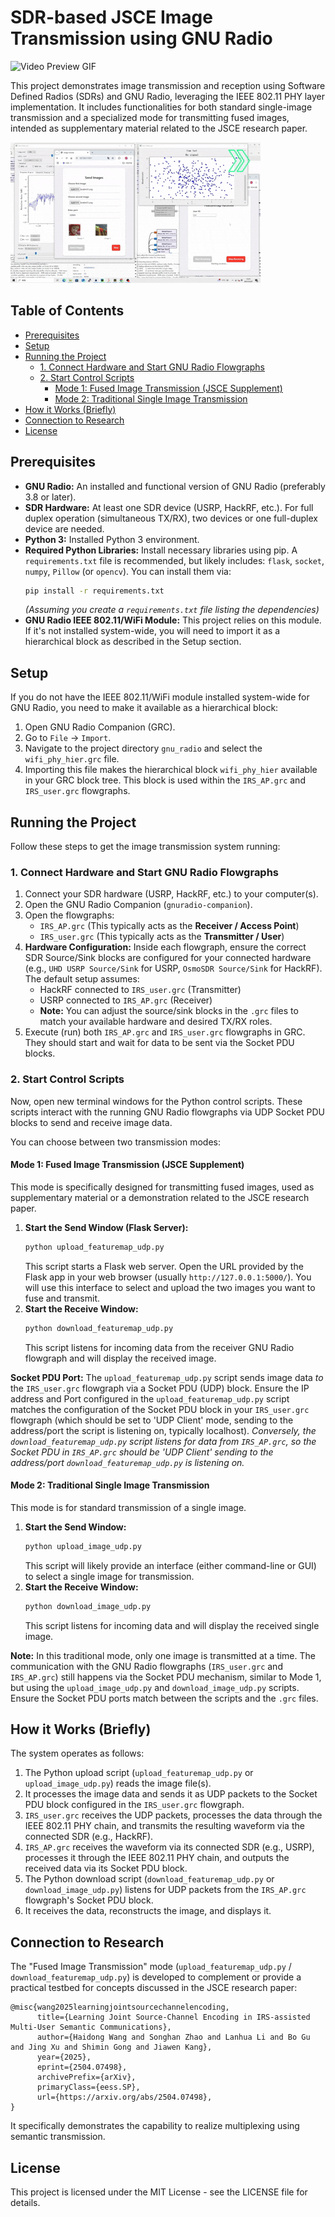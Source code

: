 # SDR-based JSCE Image Transmission using GNU Radio
![Video Preview GIF](URL_TO_YOUR_GIF.gif)

This project demonstrates image transmission and reception using Software Defined Radios (SDRs) and GNU Radio, leveraging the IEEE 802.11 PHY layer implementation. It includes functionalities for both standard single-image transmission and a specialized mode for transmitting fused images, intended as supplementary material related to the JSCE research paper.

[![JSCE Preview](assets/202503071455_lite.gif)](https://youtu.be/At_Yabnu3F0)
## Table of Contents

- [Prerequisites](#prerequisites)
- [Setup](#setup)
- [Running the Project](#running-the-project)
  - [1. Connect Hardware and Start GNU Radio Flowgraphs](#1-connect-hardware-and-start-gnu-radio-flowgraphs)
  - [2. Start Control Scripts](#2-start-control-scripts)
    - [Mode 1: Fused Image Transmission (JSCE Supplement)](#mode-1-fused-image-transmission-jsce-supplement)
    - [Mode 2: Traditional Single Image Transmission](#mode-2-traditional-single-image-transmission)
- [How it Works (Briefly)](#how-it-works-briefly)
- [Connection to Research](#connection-to-research)
- [License](#license)

## Prerequisites

*   **GNU Radio:** An installed and functional version of GNU Radio (preferably 3.8 or later).
*   **SDR Hardware:** At least one SDR device (USRP, HackRF, etc.). For full duplex operation (simultaneous TX/RX), two devices or one full-duplex device are needed.
*   **Python 3:** Installed Python 3 environment.
*   **Required Python Libraries:** Install necessary libraries using pip. A `requirements.txt` file is recommended, but likely includes: `flask`, `socket`, `numpy`, `Pillow` (or `opencv`). You can install them via:
    ```bash
    pip install -r requirements.txt
    ```
    *(Assuming you create a `requirements.txt` file listing the dependencies)*
*   **GNU Radio IEEE 802.11/WiFi Module:** This project relies on this module. If it's not installed system-wide, you will need to import it as a hierarchical block as described in the Setup section.

## Setup

If you do not have the IEEE 802.11/WiFi module installed system-wide for GNU Radio, you need to make it available as a hierarchical block:

1.  Open GNU Radio Companion (GRC).
2.  Go to `File` -> `Import`.
3.  Navigate to the project directory `gnu_radio` and select the `wifi_phy_hier.grc` file.
4.  Importing this file makes the hierarchical block `wifi_phy_hier` available in your GRC block tree. This block is used within the `IRS_AP.grc` and `IRS_user.grc` flowgraphs.

## Running the Project

Follow these steps to get the image transmission system running:

### 1. Connect Hardware and Start GNU Radio Flowgraphs

1.  Connect your SDR hardware (USRP, HackRF, etc.) to your computer(s).
2.  Open the GNU Radio Companion (`gnuradio-companion`).
3.  Open the flowgraphs:
    *   `IRS_AP.grc` (This typically acts as the **Receiver / Access Point**)
    *   `IRS_user.grc` (This typically acts as the **Transmitter / User**)
4.  **Hardware Configuration:** Inside each flowgraph, ensure the correct SDR Source/Sink blocks are configured for your connected hardware (e.g., `UHD USRP Source/Sink` for USRP, `OsmoSDR Source/Sink` for HackRF). The default setup assumes:
    *   HackRF connected to `IRS_user.grc` (Transmitter)
    *   USRP connected to `IRS_AP.grc` (Receiver)
    *   **Note:** You can adjust the source/sink blocks in the `.grc` files to match your available hardware and desired TX/RX roles.
5.  Execute (run) both `IRS_AP.grc` and `IRS_user.grc` flowgraphs in GRC. They should start and wait for data to be sent via the Socket PDU blocks.

### 2. Start Control Scripts

Now, open new terminal windows for the Python control scripts. These scripts interact with the running GNU Radio flowgraphs via UDP Socket PDU blocks to send and receive image data.

You can choose between two transmission modes:

#### Mode 1: Fused Image Transmission (JSCE Supplement)

This mode is specifically designed for transmitting fused images, used as supplementary material or a demonstration related to the JSCE research paper.

1.  **Start the Send Window (Flask Server):**
    ```bash
    python upload_featuremap_udp.py
    ```
    This script starts a Flask web server. Open the URL provided by the Flask app in your web browser (usually `http://127.0.0.1:5000/`). You will use this interface to select and upload the two images you want to fuse and transmit.
2.  **Start the Receive Window:**
    ```bash
    python download_featuremap_udp.py
    ```
    This script listens for incoming data from the receiver GNU Radio flowgraph and will display the received image.

**Socket PDU Port:** The `upload_featuremap_udp.py` script sends image data *to* the `IRS_user.grc` flowgraph via a Socket PDU (UDP) block. Ensure the IP address and Port configured in the `upload_featuremap_udp.py` script matches the configuration of the Socket PDU block in your `IRS_user.grc` flowgraph (which should be set to 'UDP Client' mode, sending to the address/port the script is listening on, typically localhost). *Conversely, the `download_featuremap_udp.py` script listens for data from `IRS_AP.grc`, so the Socket PDU in `IRS_AP.grc` should be 'UDP Client' sending to the address/port `download_featuremap_udp.py` is listening on.*

#### Mode 2: Traditional Single Image Transmission

This mode is for standard transmission of a single image.

1.  **Start the Send Window:**
    ```bash
    python upload_image_udp.py
    ```
    This script will likely provide an interface (either command-line or GUI) to select a single image for transmission.
2.  **Start the Receive Window:**
    ```bash
    python download_image_udp.py
    ```
    This script listens for incoming data and will display the received single image.

**Note:** In this traditional mode, only one image is transmitted at a time. The communication with the GNU Radio flowgraphs (`IRS_user.grc` and `IRS_AP.grc`) still happens via the Socket PDU mechanism, similar to Mode 1, but using the `upload_image_udp.py` and `download_image_udp.py` scripts. Ensure the Socket PDU ports match between the scripts and the `.grc` files.

## How it Works (Briefly)

The system operates as follows:

1.  The Python upload script (`upload_featuremap_udp.py` or `upload_image_udp.py`) reads the image file(s).
2.  It processes the image data and sends it as UDP packets to the Socket PDU block configured in the `IRS_user.grc` flowgraph.
3.  `IRS_user.grc` receives the UDP packets, processes the data through the IEEE 802.11 PHY chain, and transmits the resulting waveform via the connected SDR (e.g., HackRF).
4.  `IRS_AP.grc` receives the waveform via its connected SDR (e.g., USRP), processes it through the IEEE 802.11 PHY chain, and outputs the received data via its Socket PDU block.
5.  The Python download script (`download_featuremap_udp.py` or `download_image_udp.py`) listens for UDP packets from the `IRS_AP.grc` flowgraph's Socket PDU block.
6.  It receives the data, reconstructs the image, and displays it.

## Connection to Research

The "Fused Image Transmission" mode (`upload_featuremap_udp.py` / `download_featuremap_udp.py`) is developed to complement or provide a practical testbed for concepts discussed in the JSCE research paper:
```
@misc{wang2025learningjointsourcechannelencoding,
      title={Learning Joint Source-Channel Encoding in IRS-assisted Multi-User Semantic Communications}, 
      author={Haidong Wang and Songhan Zhao and Lanhua Li and Bo Gu and Jing Xu and Shimin Gong and Jiawen Kang},
      year={2025},
      eprint={2504.07498},
      archivePrefix={arXiv},
      primaryClass={eess.SP},
      url={https://arxiv.org/abs/2504.07498}, 
}
```


It specifically demonstrates the capability to realize multiplexing using semantic transmission.

## License

This project is licensed under the MIT License - see the LICENSE file for details.
